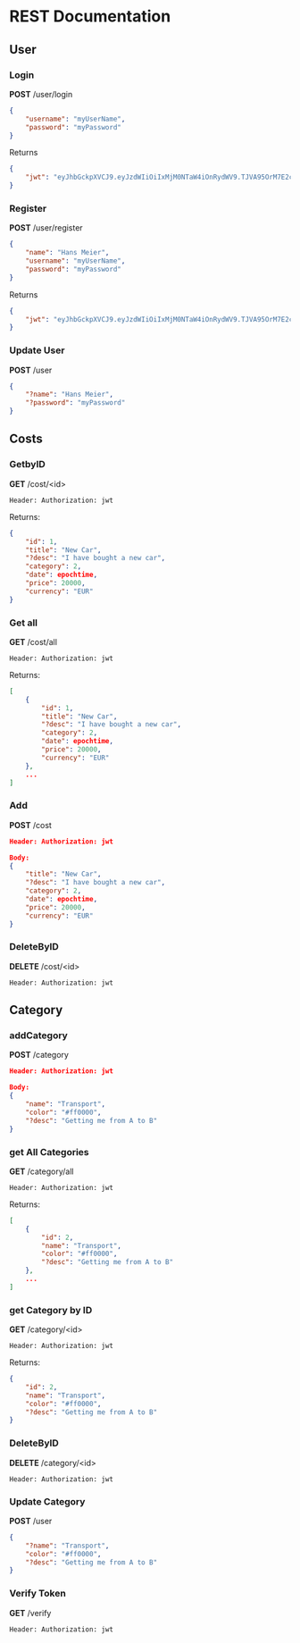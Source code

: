 # REST Documentation
## User
### Login
**POST**
/user/login
```json
{
    "username": "myUserName",
    "password": "myPassword"
}
```
Returns
```json
{
    "jwt": "eyJhbGckpXVCJ9.eyJzdWIiOiIxMjM0NTaW4iOnRydWV9.TJVA95OrM7E2cBab30RMH"
}
```
### Register
**POST**
/user/register
```json
{
    "name": "Hans Meier",
    "username": "myUserName",
    "password": "myPassword"
}
```
Returns
```json
{
    "jwt": "eyJhbGckpXVCJ9.eyJzdWIiOiIxMjM0NTaW4iOnRydWV9.TJVA95OrM7E2cBab30RMH"
}
```
### Update User
**POST**
/user
```json
{
    "?name": "Hans Meier",
    "?password": "myPassword"
}
```

## Costs
### GetbyID
**GET**
/cost/\<id>
```
Header: Authorization: jwt
```
Returns:
```json
{
    "id": 1,
    "title": "New Car",
    "?desc": "I have bought a new car",
    "category": 2,
    "date": epochtime,
    "price": 20000,
    "currency": "EUR"
}
```
### Get all
**GET**
/cost/all
```
Header: Authorization: jwt
```
Returns:
```json
[
    {
        "id": 1,
        "title": "New Car",
        "?desc": "I have bought a new car",
        "category": 2,
        "date": epochtime,
        "price": 20000,
        "currency": "EUR"
    },
    ...
]
```
### Add
**POST**
/cost
```json
Header: Authorization: jwt

Body:
{
    "title": "New Car",
    "?desc": "I have bought a new car",
    "category": 2,
    "date": epochtime,
    "price": 20000,
    "currency": "EUR"
}
```
### DeleteByID
**DELETE**
/cost/\<id>
```
Header: Authorization: jwt
```
## Category
### addCategory
**POST**
/category
```json
Header: Authorization: jwt

Body:
{
    "name": "Transport",
    "color": "#ff0000",
    "?desc": "Getting me from A to B"
}
```
### get All Categories
**GET**
/category/all
```
Header: Authorization: jwt
```
Returns:
```json
[
    {
        "id": 2,
        "name": "Transport",
        "color": "#ff0000",
        "?desc": "Getting me from A to B"
    },
    ...
]
```
### get Category by ID
**GET**
/category/\<id>
```
Header: Authorization: jwt
```
Returns:
```json
{
    "id": 2,
    "name": "Transport",
    "color": "#ff0000",
    "?desc": "Getting me from A to B"
}
```
### DeleteByID
**DELETE**
/category/\<id>
```
Header: Authorization: jwt
```

### Update Category
**POST**
/user
```json
{
    "?name": "Transport",
    "color": "#ff0000",
    "?desc": "Getting me from A to B"
}
```

### Verify Token
**GET**
/verify
```
Header: Authorization: jwt
```